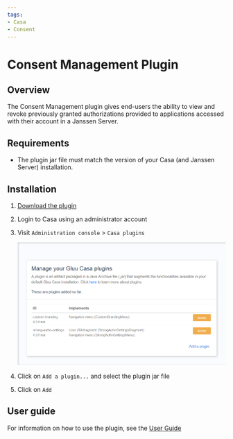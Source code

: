 ```yaml
---
tags:
- Casa
- Consent
---
```



# Consent Management Plugin

## Overview 
The Consent Management plugin gives end-users the ability to view and revoke previously granted authorizations provided to applications accessed with their account in a Janssen Server. 

## Requirements

- The plugin jar file must match the version of your Casa (and Janssen Server) installation.

## Installation

1. [Download the plugin](https://maven.jans.io/maven/io/jans/casa/plugins/authorized-clients/replace-janssen-version/authorized-clients-replace-janssen-version-jar-with-dependencies.jar)

1. Login to Casa using an administrator account

1. Visit `Administration console` > `Casa plugins`

    ![plugins page](../../assets/casa/plugins/plugins314.png)

1. Click on `Add a plugin...` and select the plugin jar file

1. Click on `Add` 

## User guide

For information on how to use the plugin, see the [User Guide](../user-guide.md)
